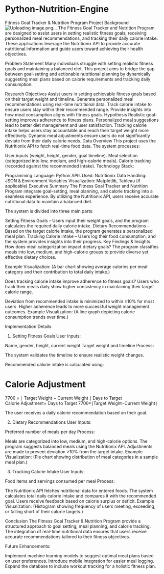 # Python-Nutrition-Engine
Fitness Goal Tracker & Nutrition Program
Project Background
![Uploading image.png…]()
The Fitness Goal Tracker and Nutrition Program are designed to assist users in setting realistic fitness goals, receiving personalized meal recommendations, and tracking their daily calorie intake. These applications leverage the Nutritionix API to provide accurate nutritional information and guide users toward achieving their health objectives.

Problem Statement
Many individuals struggle with setting realistic fitness goals and maintaining a balanced diet. This project aims to bridge the gap between goal-setting and actionable nutritional planning by dynamically suggesting meal plans based on calorie requirements and tracking daily consumption.

Research Objectives
Assist users in setting achievable fitness goals based on their target weight and timeline.
Generate personalized meal recommendations using real-time nutritional data.
Track calorie intake to ensure users stay within their recommended range.
Provide insights into how meal consumption aligns with fitness goals.
Hypothesis
Realistic goal-setting improves adherence to fitness plans.
Personalized meal suggestions lead to better diet management and user satisfaction.
Tracking calorie intake helps users stay accountable and reach their target weight more effectively.
Dynamic meal adjustments ensure users do not significantly deviate from their daily calorie needs.
Data Overview
This project uses the Nutritionix API to fetch real-time food data. The system processes:

User inputs (weight, height, gender, goal timeline).
Meal selection (categorized into low, medium, and high-calorie meals).
Calorie tracking (recorded against the recommended intake).
Technology Stack:

Programming Language: Python
APIs Used: Nutritionix
Data Handling: JSON & Environment Variables
Visualization: Matplotlib, Tableau (if applicable)
Executive Summary
The Fitness Goal Tracker and Nutrition Program integrate goal-setting, meal planning, and calorie tracking into a seamless experience. By utilizing the Nutritionix API, users receive accurate nutritional data to maintain a balanced diet.

The system is divided into three main parts:

Setting Fitness Goals – Users input their weight goals, and the program calculates the required daily calorie intake.
Dietary Recommendations – Based on the target calorie intake, the program generates a personalized meal plan.
Tracking Calorie Intake – Users log their food consumption, and the system provides insights into their progress.
Key Findings & Insights
How does meal categorization impact dietary goals?
The program classifies meals into low, medium, and high-calorie groups to provide diverse yet effective dietary choices.

Example Visualization:
(A bar chart showing average calories per meal category and their contribution to total daily intake.)

Does tracking calorie intake improve adherence to fitness goals?
Users who track their meals daily show higher consistency in maintaining their target calorie range.

Deviation from recommended intake is minimized to within ±10% for most users.
Higher adherence leads to more successful weight management outcomes.
Example Visualization:
(A line graph depicting calorie consumption trends over time.)

Implementation Details
1. Setting Fitness Goals
User Inputs:

Name, gender, height, current weight
Target weight and timeline
Process:

The system validates the timeline to ensure realistic weight changes.

Recommended calorie intake is calculated using:

Calorie Adjustment
=
7700
×
∣
Target Weight
−
Current Weight
∣
Days to Target
Calorie Adjustment= 
Days to Target
7700×∣Target Weight−Current Weight∣
​
 
The user receives a daily calorie recommendation based on their goal.

2. Dietary Recommendations
User Inputs:

Preferred number of meals per day
Process:

Meals are categorized into low, medium, and high-calorie options.
The program suggests balanced meals using the Nutritionix API.
Adjustments are made to prevent deviation >10% from the target intake.
Example Visualization:
(Pie chart showing distribution of meal categories in a sample meal plan.)

3. Tracking Calorie Intake
User Inputs:

Food items and servings consumed per meal
Process:

The Nutritionix API fetches nutritional data for entered foods.
The system calculates total daily calorie intake and compares it with the recommended goal.
Users receive feedback based on calorie surplus or deficit.
Example Visualization:
(Histogram showing frequency of users meeting, exceeding, or falling short of their calorie targets.)

Conclusion
The Fitness Goal Tracker & Nutrition Program provide a structured approach to goal setting, meal planning, and calorie tracking. The integration of real-time nutritional data ensures that users receive accurate recommendations tailored to their fitness objectives.

Future Enhancements:

Implement machine learning models to suggest optimal meal plans based on user preferences.
Introduce mobile integration for easier meal logging.
Expand the database to include workout tracking for a holistic fitness plan.

